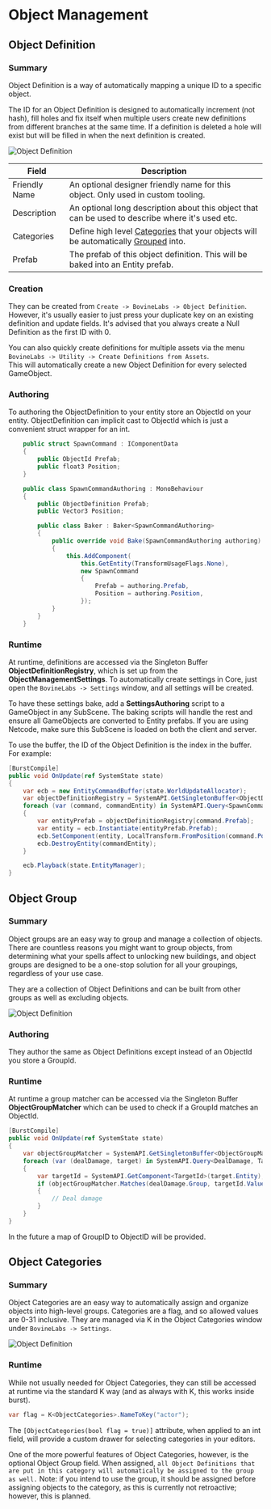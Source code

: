 # Object Management
## Object Definition
### Summary
Object Definition is a way of automatically mapping a unique ID to a specific object.  

The ID for an Object Definition is designed to automatically increment (not hash), fill holes and fix itself when multiple users create new definitions from different branches at the same time. If a definition is deleted a hole will exist but will be filled in when the next definition is created.

![Object Definition](../../Images~/ObjectDefinition.png)

|Field|Description|
|----|----|
|Friendly Name|An optional designer friendly name for this object. Only used in custom tooling.|
|Description|An optional long description about this object that can be used to describe where it's used etc.|
|Categories|Define high level [Categories](#object-categories) that your objects will be automatically [Grouped](#object-group) into. |
|Prefab|The prefab of this object definition. This will be baked into an Entity prefab.|

### Creation
They can be created from `Create -> BovineLabs -> Object Definition`.
However, it's usually easier to just press your duplicate key on an existing definition and update fields.
It's advised that you always create a Null Definition as the first ID with 0.

You can also quickly create definitions for multiple assets via the menu `BovineLabs -> Utility -> Create Definitions from Assets`.  
This will automatically create a new Object Definition for every selected GameObject.

### Authoring
To authoring the ObjectDefinition to your entity store an ObjectId on your entity. ObjectDefinition can implicit cast to ObjectId which is just a convenient struct wrapper for an int.
```cs
    public struct SpawnCommand : IComponentData
    {
        public ObjectId Prefab;
        public float3 Position;
    }

    public class SpawnCommandAuthoring : MonoBehaviour
    {
        public ObjectDefinition Prefab;
        public Vector3 Position;

        public class Baker : Baker<SpawnCommandAuthoring>
        {
            public override void Bake(SpawnCommandAuthoring authoring)
            {
                this.AddComponent(
                    this.GetEntity(TransformUsageFlags.None),
                    new SpawnCommand
                    {
                        Prefab = authoring.Prefab,
                        Position = authoring.Position,
                    });
            }
        }
    }
```

### Runtime
At runtime, definitions are accessed via the Singleton Buffer **ObjectDefinitionRegistry**, which is set up from the **ObjectManagementSettings**. To automatically create settings in Core, just open the `BovineLabs -> Settings` window, and all settings will be created.

To have these settings bake, add a **SettingsAuthoring** script to a GameObject in any SubScene. The baking scripts will handle the rest and ensure all GameObjects are converted to Entity prefabs. If you are using Netcode, make sure this SubScene is loaded on both the client and server.

To use the buffer, the ID of the Object Definition is the index in the buffer. For example:

```cs
[BurstCompile]
public void OnUpdate(ref SystemState state)
{
    var ecb = new EntityCommandBuffer(state.WorldUpdateAllocator);
    var objectDefinitionRegistry = SystemAPI.GetSingletonBuffer<ObjectDefinitionRegistry>().AsNativeArray();
    foreach (var (command, commandEntity) in SystemAPI.Query<SpawnCommand>().WithEntityAccess())
    {
        var entityPrefab = objectDefinitionRegistry[command.Prefab];
        var entity = ecb.Instantiate(entityPrefab.Prefab);
        ecb.SetComponent(entity, LocalTransform.FromPosition(command.Position));
        ecb.DestroyEntity(commandEntity);
    }

    ecb.Playback(state.EntityManager);
}
```

## Object Group
### Summary
Object groups are an easy way to group and manage a collection of objects. There are countless reasons you might want to group objects, from determining what your spells affect to unlocking new buildings, and object groups are designed to be a one-stop solution for all your groupings, regardless of your use case.

They are a collection of Object Definitions and can be built from other groups as well as excluding objects.

![Object Definition](../../Images~/ObjectGroups.png)

### Authoring
They author the same as Object Definitions except instead of an ObjectId you store a GroupId.

### Runtime
At runtime a group matcher can be accessed via the Singleton Buffer **ObjectGroupMatcher** which can be used to check if a GroupId matches an ObjectId.

```cs
[BurstCompile]
public void OnUpdate(ref SystemState state)
{
    var objectGroupMatcher = SystemAPI.GetSingletonBuffer<ObjectGroupMatcher>();
    foreach (var (dealDamage, target) in SystemAPI.Query<DealDamage, Target>())
    {
        var targetId = SystemAPI.GetComponent<TargetId>(target.Entity);
        if (objectGroupMatcher.Matches(dealDamage.Group, targetId.Value))
        {
            // Deal damage
        }
    }
}
```

In the future a map of GroupID to ObjectID will be provided.

## Object Categories
### Summary
Object Categories are an easy way to automatically assign and organize objects into high-level groups. Categories are a flag, and so allowed values are 0-31 inclusive.
They are managed via K in the Object Categories window under `BovineLabs -> Settings`.

![Object Definition](../../Images~/ObjectCategories.png)

### Runtime
While not usually needed for Object Categories, they can still be accessed at runtime via the standard K way (and as always with K, this works inside burst).
```cs
var flag = K<ObjectCategories>.NameToKey("actor");
```

The `[ObjectCategories(bool flag = true)]` attribute, when applied to an int field, will provide a custom drawer for selecting categories in your editors.

One of the more powerful features of Object Categories, however, is the optional Object Group field. When assigned, `all Object Definitions that are put in this category will automatically be assigned to the group as well.` Note: if you intend to use the group, it should be assigned before assigning objects to the category, as this is currently not retroactive; however, this is planned.